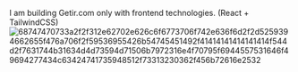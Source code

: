 I am building Getir.com only with frontend technologies. (React + TailwindCSS)
![68747470733a2f2f312e62702e626c6f6773706f742e636f6d2f2d5259394662655f476a706f2f59536955426b54745451492f41414141414141414f544d2f7631744b31634d4d73594d71506b7972316e4f70795f6944557531646f49694277434c63424741735948512f73313230362f456b72616e2532](https://user-images.githubusercontent.com/63066081/131502511-9f1c2585-96da-4c3d-8bbd-36c8d3f75231.png)


